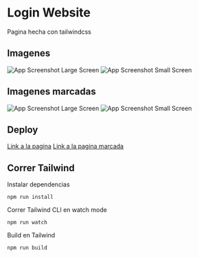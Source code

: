 # Login Website

Pagina hecha con tailwindcss

## Imagenes

![App Screenshot Large Screen](https://i.imgur.com/Vuxi7dY.png)
![App Screenshot Small Screen](https://i.imgur.com/P2fPMUV.png)

## Imagenes marcadas

![App Screenshot Large Screen](https://i.imgur.com/Y31wdLJ.png)
![App Screenshot Small Screen](https://i.imgur.com/4HELdYO.png)

## Deploy

[Link a la pagina]()
[Link a la pagina marcada](https://64ea6a74a025aa76c5919211--elaborate-bavarois-e5cdf3.netlify.app/)

## Correr Tailwind

Instalar dependencias

```
npm run install
```

Correr Tailwind CLI en watch mode

```
npm run watch
```

Build en Tailwind

```
npm run build
```
